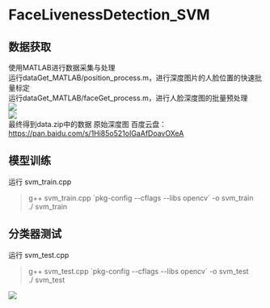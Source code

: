 # FaceLivenessDetection_SVM
## 数据获取  
使用MATLAB进行数据采集与处理  
运行dataGet_MATLAB/position_process.m，进行深度图片的人脸位置的快速批量标定  
运行dataGet_MATLAB/faceGet_process.m，进行人脸深度图的批量预处理  
![](https://github.com/zj19941113/FaceLivenessDetection_SVM/blob/master/img/face.png)  
![](https://github.com/zj19941113/FaceLivenessDetection_SVM/blob/master/img/noface.png)  
最终得到data.zip中的数据
原始深度图 百度云盘：https://pan.baidu.com/s/1Hi85o521oIGaAfDoavOXeA  

## 模型训练
运行 svm_train.cpp  
>g++ svm_train.cpp \`pkg-config --cflags --libs opencv\` -o svm_train  
>./ svm_train 

## 分类器测试
运行 svm_test.cpp  
>g++ svm_test.cpp \`pkg-config --cflags --libs opencv\` -o svm_test  
>./ svm_test  

![](https://github.com/zj19941113/FaceLivenessDetection_SVM/blob/master/img/result.png)  
